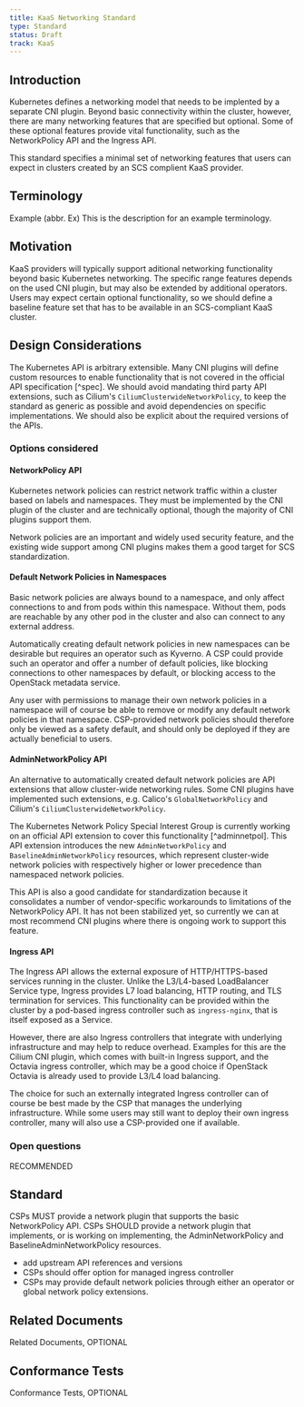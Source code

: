 ```yaml
---
title: KaaS Networking Standard
type: Standard
status: Draft
track: KaaS
---
```


## Introduction

Kubernetes defines a networking model that needs to be implented by a separate CNI plugin.
Beyond basic connectivity within the cluster, however, there are many networking features that are specified but optional.
Some of these optional features provide vital functionality, such as the NetworkPolicy API and the Ingress API.

This standard specifies a minimal set of networking features that users can expect in clusters created by an SCS complient KaaS provider.

## Terminology

Example (abbr. Ex)
  This is the description for an example terminology.

## Motivation

KaaS providers will typically support aditional networking functionality beyond basic Kubernetes networking.
The specific range features depends on the used CNI plugin, but may also be extended by additional operators.
Users may expect certain optional functionality, so we should define a baseline feature set that has to be available in an SCS-compliant KaaS cluster.

## Design Considerations

The Kubernetes API is arbitrary extensible.
Many CNI plugins will define custom resources to enable functionality that is not covered in the official API specification [^spec].
We should avoid mandating third party API extensions, such as Cilium's `CiliumClusterwideNetworkPolicy`, to keep the standard as generic as possible and avoid dependencies on specific implementations.
We should also be explicit about the required versions of the APIs.

### Options considered

#### NetworkPolicy API

Kubernetes network policies can restrict network traffic within a cluster based on labels and namespaces.
They must be implemented by the CNI plugin of the cluster and are technically optional, though the majority of CNI plugins support them.

Network policies are an important and widely used security feature, and the existing wide support among CNI plugins makes them a good target for SCS standardization.

#### Default Network Policies in Namespaces

Basic network policies are always bound to a namespace, and only affect connections to and from pods within this namespace.
Without them, pods are reachable by any other pod in the cluster and also can connect to any external address.

Automatically creating default network policies in new namespaces can be desirable but requires an operator such as Kyverno.
A CSP could provide such an operator and offer a number of default policies, like blocking connections to other namespaces by default, or blocking access to the OpenStack metadata service.

Any user with permissions to manage their own network policies in a namespace will of course be able to remove or modify any default network policies in that namespace.
CSP-provided network policies should therefore only be viewed as a safety default, and should only be deployed if they are actually beneficial to users.

#### AdminNetworkPolicy API

An alternative to automatically created default network policies are API extensions that allow cluster-wide networking rules.
Some CNI plugins have implemented such extensions, e.g. Calico's `GlobalNetworkPolicy` and Cilium's `CiliumClusterwideNetworkPolicy`.

The Kubernetes Network Policy Special Interest Group is currently working on an official API extension to cover this functionality [^adminnetpol].
This API extension introduces the new `AdminNetworkPolicy` and `BaselineAdminNetworkPolicy` resources, which represent cluster-wide network policies with respectively higher or lower precedence than namespaced network policies.

This API is also a good candidate for standardization because it consolidates a number of vendor-specific workarounds to limitations of the NetworkPolicy API.
It has not been stabilized yet, so currently we can at most recommend CNI plugins where there is ongoing work to support this feature.

#### Ingress API

The Ingress API allows the external exposure of HTTP/HTTPS-based services running in the cluster.
Unlike the L3/L4-based LoadBalancer Service type, Ingress provides L7 load balancing, HTTP routing, and TLS termination for services.
This functionality can be provided within the cluster by a pod-based ingress controller such as `ingress-nginx`, that is itself exposed as a Service.

However, there are also Ingress controllers that integrate with underlying infrastructure and may help to reduce overhead.
Examples for this are the Cilium CNI plugin, which comes with built-in Ingress support, and the Octavia ingress controller, which may be a good choice if OpenStack Octavia is already used to provide L3/L4 load balancing.

The choice for such an externally integrated Ingress controller can of course be best made by the CSP that manages the underlying infrastructure.
While some users may still want to deploy their own ingress controller, many will also use a CSP-provided one if available.

### Open questions

RECOMMENDED

## Standard

CSPs MUST provide a network plugin that supports the basic NetworkPolicy API.
CSPs SHOULD provide a network plugin that implements, or is working on implementing, the AdminNetworkPolicy and BaselineAdminNetworkPolicy resources.

- add upstream API references and versions
- CSPs should offer option for managed ingress controller
- CSPs may provide default network policies through either an operator or global network policy extensions.

## Related Documents

Related Documents, OPTIONAL

## Conformance Tests

Conformance Tests, OPTIONAL
